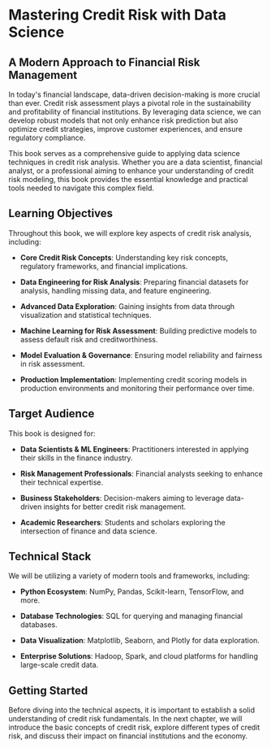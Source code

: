 # Mastering Credit Risk with Data Science

## A Modern Approach to Financial Risk Management

In today's financial landscape, data-driven decision-making is more crucial than ever. Credit risk assessment plays a pivotal role in the sustainability and profitability of financial institutions. By leveraging data science, we can develop robust models that not only enhance risk prediction but also optimize credit strategies, improve customer experiences, and ensure regulatory compliance.

This book serves as a comprehensive guide to applying data science techniques in credit risk analysis. Whether you are a data scientist, financial analyst, or a professional aiming to enhance your understanding of credit risk modeling, this book provides the essential knowledge and practical tools needed to navigate this complex field.

## Learning Objectives

Throughout this book, we will explore key aspects of credit risk analysis, including:

- **Core Credit Risk Concepts**: Understanding key risk concepts, regulatory frameworks, and financial implications.

- **Data Engineering for Risk Analysis**: Preparing financial datasets for analysis, handling missing data, and feature engineering.

- **Advanced Data Exploration**: Gaining insights from data through visualization and statistical techniques.

- **Machine Learning for Risk Assessment**: Building predictive models to assess default risk and creditworthiness.

- **Model Evaluation & Governance**: Ensuring model reliability and fairness in risk assessment.

- **Production Implementation**: Implementing credit scoring models in production environments and monitoring their performance over time.

## Target Audience

This book is designed for:

- **Data Scientists & ML Engineers**: Practitioners interested in applying their skills in the finance industry.

- **Risk Management Professionals**: Financial analysts seeking to enhance their technical expertise.

- **Business Stakeholders**: Decision-makers aiming to leverage data-driven insights for better credit risk management.

- **Academic Researchers**: Students and scholars exploring the intersection of finance and data science.

## Technical Stack

We will be utilizing a variety of modern tools and frameworks, including:

- **Python Ecosystem**: NumPy, Pandas, Scikit-learn, TensorFlow, and more.

- **Database Technologies**: SQL for querying and managing financial databases.

- **Data Visualization**: Matplotlib, Seaborn, and Plotly for data exploration.

- **Enterprise Solutions**: Hadoop, Spark, and cloud platforms for handling large-scale credit data.

## Getting Started

Before diving into the technical aspects, it is important to establish a solid understanding of credit risk fundamentals. In the next chapter, we will introduce the basic concepts of credit risk, explore different types of credit risk, and discuss their impact on financial institutions and the economy.